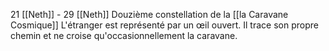 21 [[Neth]] - 29 [[Neth]]
Douzième constellation de la [[la Caravane Cosmique]]
L'étranger est représenté par un œil ouvert.
Il trace son propre chemin et ne croise qu'occasionnellement la caravane.